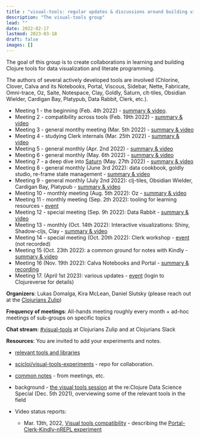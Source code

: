 ```yaml
---
title : "visual-tools: regular updates & discussions around building visual tooling"
description: "The visual-tools group"
lead: ""
date: 2022-02-17
lastmod: 2023-03-18
draft: false
images: []
---
```


The goal of this group is to create collaborations in learning and building Clojure tools for data visualization and literate programming.

The authors of several actively developed tools are involved (Chlorine, Clover, Calva and its Notebooks, Portal, Viscous, Sidebar, Nette, Fabricate, Omni-trace, Oz, Saite, Notespace, Clay, Goldly, Saturn, clt-tiles, Obsidian Wielder, Cardigan Bay, Platypub, Data Rabbit, Clerk, etc.).

* Meeting 1 - the beginning (Feb. 4th 2022) - [summary & video](https://clojureverse.org/t/visual-tools-meeting-1-summary-video/).
* Meeting 2 - compatibility across tools (Feb. 19th 2022) - [summary & video](https://clojureverse.org/t/visual-tools-meeting-2-summary-video/)
* Meeting 3 - general montlhy meeting (Mar. 5th 2022) - [summary & video](https://clojureverse.org/t/visual-tools-meeting-3-summary-video/)
* Meeting 4 - studying Clerk internals (Mar. 25th 2022) - [summary & video](https://clojureverse.org/t/visual-tools-meeting-4-summary-video/)
* Meeting 5 - general monthly (Apr. 2nd 2022) - [summary & video](https://clojureverse.org/t/visual-tools-meeting-5-summary-video/)
* Meeting 6 - general monthly (May. 6th 2022) - [summary & video](https://clojureverse.org/t/visual-tools-meeting-6-summary-video/)
* Meeting 7 - a deep dive into [Saturn](https://gitlab.com/clj-editors/saturn) (May. 27th 2022) - [summary & video](https://clojureverse.org/t/visual-tools-meeting-7-summary-video/)
* Meeting 8 - general monthly (June 3rd 2022): data cookbook, goldly studio, re-frame state management - [summary & video](https://clojureverse.org/t/visual-tools-meeting-8-summary-video-data-cookbook-goldly-studio-re-frame-state-management/)
* Meeting 9 - general monthly (July 2nd 2022): clj-tiles, Obsidian Wielder, Cardigan Bay, Platypub - [summary & video](https://clojureverse.org/t/visual-tools-meeting-9-summary-video-clj-tiles-obsidian-wielder-cardigan-bay-platypub/)
* Meeting 10 - monthly meeting (Aug. 5th 2022): Oz - [summary & video](https://clojureverse.org/t/visual-tools-meeting-10-monthly-meeting-oz/)
* Meeting 11 - monthly meeting (Sep. 2th 2022): tooling for learning resources - [event](https://clojureverse.org/t/clojure-visual-tools-meeting-11-summary-video-tooling-for-learning-resources-a-peek-into-data-rabbit/9321)
* Meeting 12 - special meeting (Sep. 9h 2022): Data Rabbit - [summary & video](https://clojureverse.org/t/clojure-visual-tools-meeting-12-summary-video-data-rabbit/)
* Meeting 13 - monthly (Oct. 14th 2022): Interactive visualizations: Shiny, Shadow-cljs, Clay - [summary & video](https://clojureverse.org/t/visual-tools-meeting-13-interactive-data-visualizatioon-shiny-clojurescript-bayesian-animations/)
* Meeting 14 - special meeting (Oct. 20th 2022): Clerk workshop - [event](https://clojureverse.org/t/visual-tools-meeting-14-clerk-workshop/) (not recorded)
* Meeting 15 (Oct. 23th 2022): a common ground for notes with Kindly - [summary & video](https://clojureverse.org/t/visual-tools-meeting-15-summary-recording-play-teod-eu-kindly/)
* Meeting 16 (Nov. 19th 2022): Calva Notebooks and Portal - [summary & recording](https://clojureverse.org/t/visual-tools-meeting-16-calva-notebooks-portal-summary-recording/)
* Meeting 17. (April 1st 2023): various updates - [event](https://clojureverse.org/t/visual-tools-meeting-17-coming-back-various-updates/) (login to Clojureverse for details)

**Organizers**: Lukas Domalga, Kira McLean, Daniel Slutsky (please reach out at the [Clojurians Zulip](https://clojurians.zulipchat.com/))

**Frequency of meetings**: All-hands meeting roughly every month + ad-hoc meetings of sub-groups on specific topics

**Chat stream**: [#visual-tools](https://clojurians.zulipchat.com/#narrow/stream/313390-visual-tools) at Clojurians Zulip and at Clojurians Slack

**Resources**:
You are invited to add your experiments and notes.

* [relevant tools and libraries](https://scicloj.github.io/docs/resources/libs/#visual-tools-literate-programming-and-data-visualization)

* [scicloj/visual-tools-experiments](https://github.com/scicloj/visual-tools-experiments) - repo for collaboration.

* [common notes](https://bit.ly/clj-visual-tools-resources) - from meetings, etc.

* background - [the visual tools session](https://www.youtube.com/watch?v=lqb4XlFI-08&list=PLtw0bWXdq7pNyb2NojSGBnCARRuvLxsAc&index=5) at the re:Clojure Data Science Special (Dec. 5th 2021), overviewing some of the relevant tools in the field

* Video status reports:
  * Mar. 13th, 2022, [Visual tools compatibility](https://www.youtube.com/watch?v=e3M4u1XIVTo) - describing the [Portal-Clerk-Kindly-nREPL experiment](https://github.com/scicloj/visual-tools-experiments/tree/main/portal-clerk-kindly-nrepl-1)
